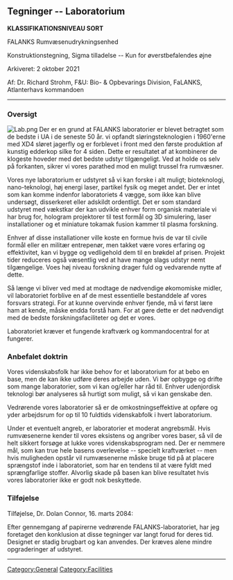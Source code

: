 ## Tegninger -- Laboratorium

**KLASSIFIKATIONSNIVEAU SORT**

FALANKS Rumvæsenudrykningsenhed

Konstruktionstegning, Sigma tilladelse -- Kun for øverstbefalendes øjne

Arkiveret: 2 oktober 2021

Af: Dr. Richard Strohm, F&U: Bio- & Opbevarings Division, FaLANKS,
Atlanterhavs kommandoen

------------------------------------------------------------------------

### Oversigt

![](Lab.png "Lab.png") Der er en grund at FALANKS laboratorier er blevet
betragtet som de bedste i UA i de seneste 50 år. vi opfandt
sløringsteknologien i 1960'erne med XD4 sløret jagerfly og er forblevet
i front med den første produktion af kunstig edderkop silke for 4 siden.
Dette er resultatet af at kombinerer de klogeste hoveder med det bedste
udstyr tilgængeligt. Ved at holde os selv på forkanten, sikrer vi vores
parathed mod en muligt trussel fra rumvæsner.

Vores nye laboratorium er udstyret så vi kan forske i alt muligt;
bioteknologi, nano-teknologi, høj energi laser, partikel fysik og meget
andet. Der er intet som kan komme indenfor laboratoriets 4 vægge, som
ikke kan blive undersøgt, disserkeret eller adskildt ordentligt. Det er
som standard udstyret med vækstkar der kan udvikle enhver form organisk
materiale vi har brug for, hologram projektorer til test formål og 3D
simulering, laser installationer og et miniature tokamak fusion kammer
til plasma forskning.

Enhver af disse installationer ville koste en formue hvis de var til
civile formål eller en militær entrepenør, men takket være vores
erfaring og effektivitet, kan vi bygge og vedligehold dem til en brøkdel
af prisen. Projekt tider reduceres også væsentlig ved at have mange
slags udstyr nemt tilgængelige. Voes høj niveau forskning drager fuld og
vedvarende nytte af dette.

Så længe vi bliver ved med at modtage de nødvendige økomomiske midler,
vil laboratoriet forblive en af de mest essentielle bestanddele af vores
forsvars strategi. For at kunne overvinde enhver fjende, må vi først
lære ham at kende, måske endda forstå ham. For at gøre dette er det
nødvendigt med de bedste forskningsfaciliteter og det er vores.

Laboratoriet kræver et fungende kraftværk og kommandocentral for at
fungerer.

### Anbefalet doktrin

Vores videnskabsfolk har ikke behov for et laboratorium for at bebo en
base, men de kan ikke udføre deres arbejde uden. Vi bør opbygge og
drifte som mange laboratorier, som vi kan og/eller har råd til. Enhver
udenjordisk teknologi bør analyseres så hurtigt som muligt, så vi kan
genskabe den.

Vedrørende vores laboratorier så er de omkostningseffektive at opføre og
yder arbejdsrum for op til 10 fuldtids videnskabfolk i hvert
laboratorium.

Under et eventuelt angreb, er laboratorier et moderat angrebsmål. Hvis
rumvæsenerne kender til vores eksistens og angriber vores baser, så vil
de helt sikkert forsøge at lukke vores videnskabsprogram ned. Der er
nemmere mål, som kan true hele basens overlevelse -- specielt
kraftværket -- men hvis muligheden opstår vil rumvæsenerne måske bruge
tid på at placere sprængstof inde i laboratoriet, som har en tendens til
at være fyldt med sprængfarlige stoffer. Alvorlig skade på basen kan
blive resultatet hvis vores laboratorier ikke er godt nok beskyttede.

### Tilføjelse

Tilføjelse, Dr. Dolan Connor, 16. marts 2084:

Efter gennemgang af papirerne vedrørende FALANKS-laboratoriet, har jeg
foretaget den konklusion at disse tegninger var langt forud for deres
tid. Designet er stadig brugbart og kan anvendes. Der kræves alene
mindre opgraderinger af udstyret.

------------------------------------------------------------------------

[Category:General](Category:General "wikilink")
[Category:Facilities](Category:Facilities "wikilink")
